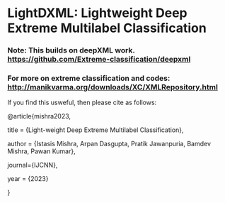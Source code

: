 # LightDXML: Lightweight Deep Extreme Multilabel Classification
### Note: This builds on deepXML work. https://github.com/Extreme-classification/deepxml
### For more on extreme classification and codes: http://manikvarma.org/downloads/XC/XMLRepository.html

If you find this usweful, then please cite as follows:

@article{mishra2023,

title = {Light-weight Deep Extreme Multilabel Classification},

author = {Istasis Mishra, Arpan Dasgupta, Pratik Jawanpuria, Bamdev Mishra, Pawan Kumar},

journal={IJCNN},

year = {2023}

}
